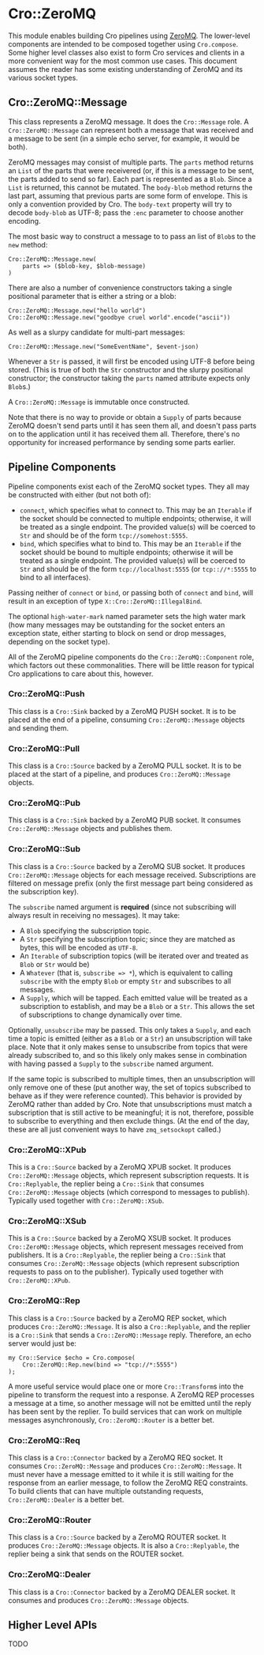 # Cro::ZeroMQ

This module enables building Cro pipelines using [ZeroMQ](http://zeromq.org/).
The lower-level components are intended to be composed together using
`Cro.compose`. Some higher level classes also exist to form Cro services and
clients in a more convenient way for the most common use cases. This document
assumes the reader has some existing understanding of ZeroMQ and its various
socket types.

## Cro::ZeroMQ::Message

This class represents a ZeroMQ message. It does the `Cro::Message` role. A
`Cro::ZeroMQ::Message` can represent both a message that was received and a
message to be sent (in a simple echo server, for example, it would be both).

ZeroMQ messages may consist of multiple parts. The `parts` method returns
an `List` of the parts that were receivered (or, if this is a message to be
sent, the parts added to send so far). Each part is represented as a `Blob`.
Since a `List` is returned, this cannot be mutated. The `body-blob` method
returns the last part, assuming that previous parts are some form of envelope.
This is only a convention provided by Cro. The `body-text` property will try
to decode `body-blob` as UTF-8; pass the `:enc` parameter to choose another
encoding.

The most basic way to construct a message to to pass an list of `Blob`s to the
`new` method:

    Cro::ZeroMQ::Message.new(
        parts => ($blob-key, $blob-message)
    )

There are also a number of convenience constructors taking a single positional
parameter that is either a string or a blob:

    Cro::ZeroMQ::Message.new("hello world")
    Cro::ZeroMQ::Message.new("goodbye cruel world".encode("ascii"))

As well as a slurpy candidate for multi-part messages:

    Cro::ZeroMQ::Message.new("SomeEventName", $event-json)

Whenever a `Str` is passed, it will first be encoded using UTF-8 before being
stored. (This is true of both the `Str` constructor and the slurpy positional
constructor; the constructor taking the `parts` named attribute expects only
`Blob`s.)

A `Cro::ZeroMQ::Message` is immutable once constructed.

Note that there is no way to provide or obtain a `Supply` of parts because
ZeroMQ doesn't send parts until it has seen them all, and doesn't pass parts
on to the application until it has received them all. Therefore, there's no
opportunity for increased performance by sending some parts earlier.

## Pipeline Components

Pipeline components exist each of the ZeroMQ socket types. They all may be
constructed with either (but not both of):

* `connect`, which specifies what to connect to. This may be an `Iterable` if
  the socket should be connected to multiple endpoints; otherwise, it will be
  treated as a single endpoint. The provided value(s) will be coerced to `Str`
  and should be of the form `tcp://somehost:5555`.
* `bind`, which specifies what to bind to. This may be an `Iterable` if the
  socket should be bound to multiple endpoints; otherwise it will be treated
  as a single endpoint. The provided value(s) will be coerced to `Str` and
  should be of the form `tcp://localhost:5555` (or `tcp:://*:5555` to bind to
  all interfaces).

Passing neither of `connect` or `bind`, or passing both of `connect` and
`bind`, will result in an exception of type `X::Cro::ZeroMQ::IllegalBind`.

The optional `high-water-mark` named parameter sets the high water mark (how
many messages may be outstanding for the socket enters an exception state,
either starting to block on send or drop messages, depending on the socket
type).

All of the ZeroMQ pipeline components do the `Cro::ZeroMQ::Component` role,
which factors out these commonalities. There will be little reason for typical
Cro applications to care about this, however.

### Cro::ZeroMQ::Push

This class is a `Cro::Sink` backed by a ZeroMQ PUSH socket. It is to be placed
at the end of a pipeline, consuming `Cro::ZeroMQ::Message` objects and sending
them.

### Cro::ZeroMQ::Pull

This class is a `Cro::Source` backed by a ZeroMQ PULL socket. It is to be
placed at the start of a pipeline, and produces `Cro::ZeroMQ::Message`
objects.

### Cro::ZeroMQ::Pub

This class is a `Cro::Sink` backed by a ZeroMQ PUB socket. It consumes
`Cro::ZeroMQ::Message` objects and publishes them.

### Cro::ZeroMQ::Sub

This class is a `Cro::Source` backed by a ZeroMQ SUB socket. It produces
`Cro::ZeroMQ::Message` objects for each message received. Subscriptions are
filtered on message prefix (only the first message part being considered as
the subscription key).

The `subscribe` named argument is **required** (since not subscribing will
always result in receiving no messages). It may take:

* A `Blob` specifying the subscription topic.
* A `Str` specifying the subscription topic; since they are matched as bytes,
  this will be encoded as `UTF-8`.
* An `Iterable` of subscription topics (will be iterated over and treated as
  `Blob` or `Str` would be)
* A `Whatever` (that is, `subscribe => *`), which is equivalent to calling
  `subscribe` with the empty `Blob` or empty `Str` and subscribes to all
  messages.
* A `Supply`, which will be tapped. Each emitted value will be treated as a
  subscription to establish, and may be a `Blob` or a `Str`. This allows the
  set of subscriptions to change dynamically over time.

Optionally, `unsubscribe` may be passed. This only takes a `Supply`, and each
time a topic is emitted (either as a `Blob` or a `Str`) an unsubscription will
take place. Note that it only makes sense to unsubscribe from topics that were
already subscribed to, and so this likely only makes sense in combination with
having passed a `Supply` to the `subscribe` named argument.

If the same topic is subscribed to multiple times, then an unsubscription will
only remove one of these (put another way, the set of topics subscribed to
behave as if they were reference counted). This behavior is provided by ZeroMQ
rather than added by Cro. Note that unsubscriptions must match a subscription
that is still active to be meaningful; it is not, therefore, possible to
subscribe to everything and then exclude things. (At the end of the day, these
are all just convenient ways to have `zmq_setsockopt` called.)

### Cro::ZeroMQ::XPub

This is a `Cro::Source` backed by a ZeroMQ XPUB socket. It produces
`Cro::ZeroMQ::Message` objects, which represent subscription requests. It is
`Cro::Replyable`, the replier being a `Cro::Sink` that consumes
`Cro::ZeroMQ::Message` objects (which correspond to messages to publish).
Typically used together with `Cro::ZeroMQ::XSub`.

### Cro::ZeroMQ::XSub

This is a `Cro::Source` backed by a ZeroMQ XSUB socket. It produces
`Cro::ZeroMQ::Message` objects, which represent messages received from
publishers. It is a `Cro::Replyable`, the replier being a `Cro::Sink`
that consumes `Cro::ZeroMQ::Message` objects (which represent subscription
requests to pass on to the publisher). Typically used together with
`Cro::ZeroMQ::XPub`.

### Cro::ZeroMQ::Rep

This class is a `Cro::Source` backed by a ZeroMQ REP socket, which produces
`Cro::ZeroMQ::Message`. It is also a `Cro::Replyable`, and the replier is a
`Cro::Sink` that sends a `Cro::ZeroMQ::Message` reply. Therefore, an echo
server would just be:

    my Cro::Service $echo = Cro.compose(
        Cro::ZeroMQ::Rep.new(bind => "tcp://*:5555")
    );

A more useful service would place one or more `Cro::Transform`s into the
pipeline to transform the request into a response. A ZeroMQ REP processes a
message at a time, so another message will not be emitted until the reply
has been sent by the replier. To build services that can work on multiple
messages asynchronously, `Cro::ZeroMQ::Router` is a better bet.

### Cro::ZeroMQ::Req

This class is a `Cro::Connector` backed by a ZeroMQ REQ socket. It consumes
`Cro::ZeroMQ::Message` and produces `Cro::ZeroMQ::Message`. It must never have
a message emitted to it while it is still waiting for the response from an
earlier message, to follow the ZeroMQ REQ constraints. To build clients that
can have multiple outstanding requests, `Cro::ZeroMQ::Dealer` is a better bet.

### Cro::ZeroMQ::Router

This class is a `Cro::Source` backed by a ZeroMQ ROUTER socket. It produces
`Cro::ZeroMQ::Message` objects. It is also a `Cro::Replyable`, the replier
being a sink that sends on the ROUTER socket.

### Cro::ZeroMQ::Dealer

This class is a `Cro::Connector` backed by a ZeroMQ DEALER socket. It consumes
and produces `Cro::ZeroMQ::Message` objects.

## Higher Level APIs

TODO
